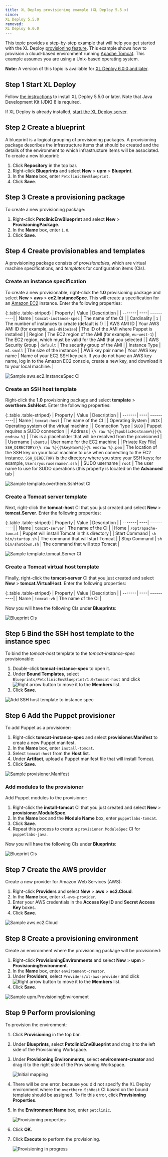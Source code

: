 ```yaml
---
title: XL Deploy provisioning example (XL Deploy 5.5.x)
since:
XL Deploy 5.5.0
removed:
XL Deploy 6.0.0
---
```


This topic provides a step-by-step example that will help you get started with the XL Deploy [provisioning feature](/xl-deploy/concept/provisioning-through-xl-deploy.html). This example shows how to provision a cloud-based environment running [Apache Tomcat](http://tomcat.apache.org/). This example assumes you are using a Unix-based operating system.

**Note:** A version of this topic is available for [XL Deploy 6.0.0 and later](/xl-deploy/how-to/xl-deploy-provisioning-example.html).

## Step 1 Start XL Deploy

Follow [the instructions](/xl-deploy/how-to/install-xl-deploy.html) to install XL Deploy 5.5.0 or later. Note that Java Development Kit (JDK) 8 is required.

If XL Deploy is already installed, [start the XL Deploy server](/xl-deploy/how-to/start-xl-deploy.html).

## Step 2 Create a blueprint

A blueprint is a logical grouping of provisioning packages. A provisioning package describes the infrastructure items that should be created and the details of the environment to which infrastructure items will be associated. To create a new blueprint:

1. Click **Repository** in the top bar.
1. Right-click **Blueprints** and select **New** > **upm** > **Blueprint**.
1. In the **Name** box, enter `PetclinicEnvBlueprint`.
1. Click **Save**.

## Step 3 Create a provisioning package

To create a new provisioning package:

1. Right-click **PetclinicEnvBlueprint** and select **New** > **ProvisioningPackage**.
1. In the **Name** box, enter `1.0`.
1. Click **Save**.

## Step 4 Create provisionables and templates

A provisioning package consists of *provisionables*, which are virtual machine specifications, and *templates* for configuration items (CIs).

### Create an instance specification

To create a new provisionable, right-click the **1.0** provisioning package and select **New** > **aws** > **ec2.InstanceSpec**. This will create a specification for an [Amazon EC2](https://aws.amazon.com/ec2/) instance. Enter the following properties:

{:.table .table-striped}
| Property | Value | Description |
| -------| ----| ----------|
| Name | `tomcat-instance-spec` | The name of the CI |
| Cardinality | `1` | The number of instances to create (default is 1) |
| AWS AMI ID | Your AWS AMI ID (for example, `ami-d91be1ae`) | The ID of the AMI where Puppet is installed |
| Region | The EC2 region of the AMI (for example, `eu-west-1`) | The EC2 region, which must be valid for the AMI that you selected |
| AWS Security Group | `default` | The security group of the AMI |
| Instance Type | `m1.small` | The size of the instance |
| AWS key pair name | Your AWS key name | Name of your EC2 SSH key pair. If you do not have an AWS key name, log in to the Amazon EC2 console, create a new key, and download it to your local machine. |

![Sample aws.ec2.InstanceSpec CI](/xl-deploy/how-to/images/provisioning/provisioning-example-aws-ec2-instancespec.png)

### Create an SSH host template

Right-click the **1.0** provisioning package and select **template** > **overthere.SshHost**. Enter the following properties:

{:.table .table-striped}
| Property | Value | Description |
| -------| ----| ----------|
| Name | `tomcat-host` | The name of the CI |
| Operating System | `UNIX` | Operating system of the virtual machine |
| Connection Type | `SUDO` | Puppet requires a SUDO connection |
| Address | `{% raw %}{{%publicHostname%}}{% endraw %}` | This is a placeholder that will be resolved from the provisioned |
| Username | `ubuntu` | User name for the EC2 machine |
| Private Key File| `SSH_DIRECTORY/{% raw %}{{%keyName%}}{% endraw %}.pem` | The location of the SSH key on your local machine to use when connecting to the EC2 instance. `SSH_DIRECTORY` is the directory where you store your SSH keys; for example, `Users/yourusername/.ssh` |
| SUDO username | `root` | The user name to use for SUDO operations (this property is located on the **Advanced** tab |

![Sample template.overthere.SshHost CI](/xl-deploy/how-to/images/provisioning/provisioning-example-template-overthere-sshhost.png)

### Create a Tomcat server template

Next, right-click the **tomcat-host** CI that you just created and select **New** > **tomcat.Server**. Enter the following properties:

{:.table .table-striped}
| Property | Value | Description |
| -------| ----| ----------|
| Name | `tomcat-server` | The name of the CI |
| Home | `/opt/apache-tomcat` | Puppet will install Tomcat in this directory |
| Start Command | `sh bin/startup.sh` | The command that will start Tomcat |
| Stop Command | `sh bin/shutdown.sh` | The command that will stop Tomcat |

![Sample template.tomcat.Server CI](/xl-deploy/how-to/images/provisioning/provisioning-example-tomcat-server.png)

### Create a Tomcat virtual host template

Finally, right-click the **tomcat-server** CI that you just created and select **New** > **tomcat.VirtualHost**. Enter the following properties:

{:.table .table-striped}
| Property | Value | Description |
| -------| ----| ----------|
| Name | `tomcat-vh` | The name of the CI |

Now you will have the following CIs under **Blueprints**:

![Blueprint CIs](/xl-deploy/how-to/images/provisioning/provisioning-example-blueprint-cis-01.png)

## Step 5 Bind the SSH host template to the instance spec

To bind the *tomcat-host* template to the *tomcat-instance-spec* provisionable:

1. Double-click **tomcat-instance-spec** to open it.
1. Under **Bound Templates**, select `Blueprints/PetclinicEnvBlueprint/1.0/tomcat-host` and click ![Right arrow button](/images/button_add_container.png) to move it to the **Members** list.
1. Click **Save**.

![Add SSH host template to instance spec](/xl-deploy/how-to/images/provisioning/provisioning-example-bound-template.png)

## Step 6 Add the Puppet provisioner

To add Puppet as a provisioner:

1. Right-click **tomcat-instance-spec** and select **provisioner.Manifest** to create a new Puppet manifest.
1. In the **Name** box, enter `install-tomcat`.
1. Select `tomcat-host` from the **Host** list.
1. Under **Artifact**, upload a Puppet manifest file that will install Tomcat.
1. Click **Save**.

![Sample provisioner.Manifest](/xl-deploy/how-to/images/provisioning/provisioning-example-provisioner-manifest.png)

### Add modules to the provisioner

Add Puppet modules to the provisioner:

1. Right-click the **install-tomcat** CI that you just created and select **New** > **provisioner.ModuleSpec**.
1. In the **Name** box and the **Module Name** box, enter `puppetlabs-tomcat`.
1. Click **Save**.
1. Repeat this process to create a `provisioner.ModuleSpec` CI for `puppetlabs-java`.

Now you will have the following CIs under **Blueprints**:

![Blueprint CIs](/xl-deploy/how-to/images/provisioning/provisioning-example-blueprint-cis-02.png)

## Step 7 Create the AWS provider

Create a new provider for Amazon Web Services (AWS):

1. Right-click **Providers** and select **New** > **aws** > **ec2.Cloud**.
1. In the **Name** box, enter `xl-aws-provider`.
1. Enter your AWS credentials in the **Access Key ID** and **Secret Access Key** boxes.
1. Click **Save**.

![Sample aws.ec2.Cloud](/xl-deploy/how-to/images/provisioning/provisioning-example-aws-ec2-cloud.png)

## Step 8 Create a provisioning environment

Create an environment where the provisioning package will be provisioned:

1. Right-click **ProvisioningEnvironments** and select **New** > **upm** > **ProvisioningEnvironment**.
1. In the **Name** box, enter `environment-creator`.
1. Under **Providers**, select `Providers/xl-aws-provider` and click ![Right arrow button](/images/button_add_container.png) to move it to the **Members** list.
1. Click **Save**.

![Sample upm.ProvisioningEnvironment](/xl-deploy/how-to/images/provisioning/provisioning-example-provisioningenvironment.png)

## Step 9 Perform provisioning

To provision the environment:

1. Click **Provisioning** in the top bar.
1. Under **Blueprints**, select **PetclinicEnvBlueprint** and drag it to the left side of the Provisioning Workspace.
1. Under **Provisioning Environments**, select **environment-creator** and drag it to the right side of the Provisioning Workspace.

    ![Initial mapping](/xl-deploy/how-to/images/provisioning/provisioning-example-initial-mapping-with-error.png)

1. There will be one error, because you did not specify the XL Deploy environment where the `overthere.SshHost` CI based on the bound template should be assigned. To fix this error, click **Provisioning Properties**.
1. In the **Environment Name** box, enter `petclinic`.

    ![Provisioning properties](/xl-deploy/how-to/images/provisioning/provisioning-example-provisioning-properties.png)

1. Click **OK**.
1. Click **Execute** to perform the provisioning.

    ![Provisioning in progress](/xl-deploy/how-to/images/provisioning/provisioning-example-provisioning-in-action.png)
